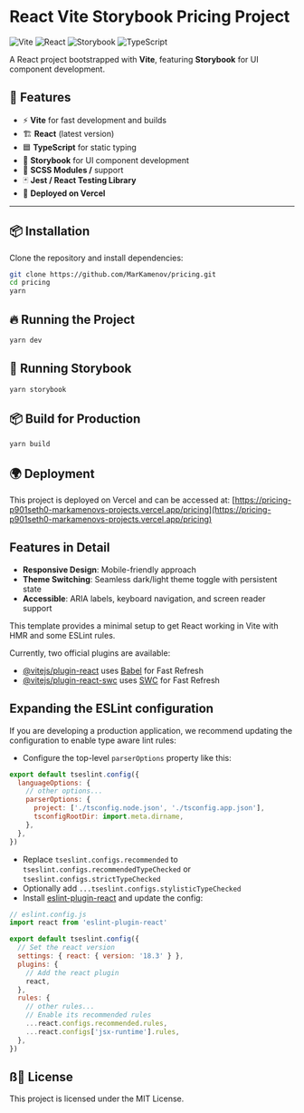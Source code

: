 # React Vite Storybook Pricing Project

![Vite](https://img.shields.io/badge/Vite-4.x-blueviolet?style=flat&logo=vite)
![React](https://img.shields.io/badge/React-18.x-blue?style=flat&logo=react)
![Storybook](https://img.shields.io/badge/Storybook-7.x-FF4785?style=flat&logo=storybook)
![TypeScript](https://img.shields.io/badge/TypeScript-5.x-blue?style=flat&logo=typescript)

A React project bootstrapped with **Vite**, featuring **Storybook** for UI component development.

## 🚀 Features

- ⚡ **Vite** for fast development and builds
- 🏗 **React** (latest version)
- 🟦 **TypeScript** for static typing
- 📖 **Storybook** for UI component development
- 💅 **SCSS Modules /** support
- 🃏 **Jest / React Testing Library** 
- 🚀 **Deployed on Vercel**

---

## 📦 Installation

Clone the repository and install dependencies:

```sh
git clone https://github.com/MarKamenov/pricing.git
cd pricing
yarn
```

## 🔥 Running the Project

```sh
yarn dev
```

## 📖 Running Storybook

```sh
yarn storybook
```

## 📦 Build for Production

```sh
yarn build
```

## 🌍 Deployment

This project is deployed on Vercel and can be accessed at: [https://pricing-p901seth0-markamenovs-projects.vercel.app/pricing](https://pricing-p901seth0-markamenovs-projects.vercel.app/pricing)

## Features in Detail

- **Responsive Design**: Mobile-friendly approach
- **Theme Switching**: Seamless dark/light theme toggle with persistent state
- **Accessible**: ARIA labels, keyboard navigation, and screen reader support

This template provides a minimal setup to get React working in Vite with HMR and some ESLint rules.

Currently, two official plugins are available:

- [@vitejs/plugin-react](https://github.com/vitejs/vite-plugin-react/blob/main/packages/plugin-react/README.md) uses [Babel](https://babeljs.io/) for Fast Refresh
- [@vitejs/plugin-react-swc](https://github.com/vitejs/vite-plugin-react-swc) uses [SWC](https://swc.rs/) for Fast Refresh

## Expanding the ESLint configuration

If you are developing a production application, we recommend updating the configuration to enable type aware lint rules:

- Configure the top-level `parserOptions` property like this:

```js
export default tseslint.config({
  languageOptions: {
    // other options...
    parserOptions: {
      project: ['./tsconfig.node.json', './tsconfig.app.json'],
      tsconfigRootDir: import.meta.dirname,
    },
  },
})
```

- Replace `tseslint.configs.recommended` to `tseslint.configs.recommendedTypeChecked` or `tseslint.configs.strictTypeChecked`
- Optionally add `...tseslint.configs.stylisticTypeChecked`
- Install [eslint-plugin-react](https://github.com/jsx-eslint/eslint-plugin-react) and update the config:

```js
// eslint.config.js
import react from 'eslint-plugin-react'

export default tseslint.config({
  // Set the react version
  settings: { react: { version: '18.3' } },
  plugins: {
    // Add the react plugin
    react,
  },
  rules: {
    // other rules...
    // Enable its recommended rules
    ...react.configs.recommended.rules,
    ...react.configs['jsx-runtime'].rules,
  },
})
```

## ß📜 License
This project is licensed under the MIT License.